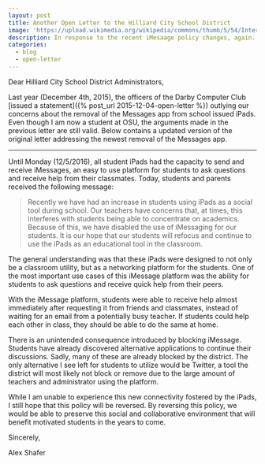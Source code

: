 ```yaml
---
layout: post
title: Another Open Letter to the Hilliard City School District
image: 'https://upload.wikimedia.org/wikipedia/commons/thumb/5/54/Internet-mail.svg/480px-Internet-mail.svg.png'
description: In response to the recent iMesaage policy changes, again.
categories:
  - blog
  - open-letter
---
```


Dear Hilliard City School District Administrators,

Last year (December 4th, 2015), the officers of the Darby Computer Club
[issued a statement]({% post_url 2015-12-04-open-letter %}) outlying our
concerns about the removal of the Messages app from school issued iPads. Even
though I am now a student at OSU, the arguments made in the previous letter are
still valid. Below contains a updated version of the original letter addressing
the newest removal of the Messages app.

---

Until Monday (12/5/2016), all student iPads had the capacity to send and receive
iMessages, an easy to use platform for students to ask questions and receive
help from their classmates. Today, students and parents received the following
message:

> Recently we have had an increase in students using iPads as a social tool
> during school.  Our teachers have concerns that, at times, this interferes
> with students being able to concentrate on academics.   Because of this, we
> have disabled the use of iMessaging for our students.  It is our hope that our
> students will refocus and continue to use the iPads as an educational tool in
> the classroom.

The general understanding was that these iPads were designed to not only be a
classroom utility, but as a networking platform for the students. One of the
most important use cases of this iMessage platform was the ability for students
to ask questions and receive quick help from their peers.

With the iMessage platform, students were able to receive help almost
immediately after requesting it from friends and classmates, instead of waiting
for an email from a potentially busy teacher. If students could help each other
in class, they should be able to do the same at home.

There is an unintended consequence introduced by blocking iMessage.  Students
have already discovered alternative applications to continue their discussions.
Sadly, many of these are already blocked by the district.  The only alternative
I see left for students to utilize would be Twitter, a tool the district will
most likely not block or remove due to the large amount of teachers and
administrator using the platform.  

While I am unable to experience this new connectivity fostered by the iPads, I
still hope that this policy will be reversed. By reversing this policy, we would
be able to preserve this social and collaborative environment that will benefit
motivated students in the years to come.

Sincerely,

Alex Shafer
